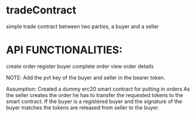 # tradeContract
simple trade contract between two parties, a buyer and a seller

# API FUNCTIONALITIES:
create order 
register buyer 
complete order
view order details

NOTE:
Add the pvt key of the buyer and seller in the bearer token.

Assumption: 
Created a dummy erc20 smart contract for putting in orders
As the seller creates the order he has to transfer the requested tokens to the smart contract.
If the buyer is a registered buyer and the signature of the buyer matches the tokens are released from seller to the buyer.
